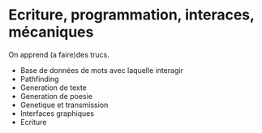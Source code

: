 # Ecriture, programmation, interaces, mécaniques
On apprend (a faire)des trucs.
- Base de données de mots avec laquelle interagir
- Pathfinding
- Generation de texte
- Generation de poesie
- Genetique et transmission
- Interfaces graphiques
- Ecriture
